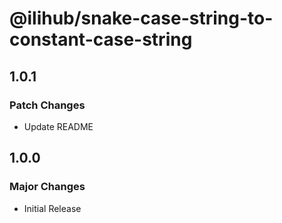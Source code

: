 # @ilihub/snake-case-string-to-constant-case-string

## 1.0.1

### Patch Changes

- Update README

## 1.0.0

### Major Changes

- Initial Release
